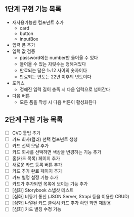 ## 1단계 구현 기능 목록

- 재사용가능한 컴포넌트 추가
  - card
  - button
  - inputBox
- 입력 폼 추가
- 입력 값 검증
  - password에는 number만 들어올 수 있다
  - 들어올 수 있는 자릿수는 정해져있다
  - 만료되는 달은 1~12 사이의 숫자이다
  - 만료되는 년도는 22년 이후의 년도이다
- 포커스
  - 정해진 입력 길이 충족 시 다음 입력으로 넘어간다
- 다음 버튼
  - 모든 폼을 작성 시 다음 버튼이 활성화된다

## 2단계 구현 기능 목록

- [ ] CVC 툴팁 추가
- [ ] 카드 회사(컬러) 선택 컴포넌트 생성
- [ ] 카드 선택 모달 추가
- [ ] 카드 회사를 선택하면 색상을 변경하는 기능 추가
- [ ] 홈(카드 목록) 페이지 추가
- [ ] 새로운 카드 등록 버튼 추가
- [ ] 카드 추가 완료 페이지 추가
- [ ] 카드 별명 설정 기능 추가
- [ ] 카드가 추가되면 목록에 보이는 기능 추가
- [ ] [심화] Storybook 스냅샷 테스트
- [ ] [심화] 비동기 통신 (JSON Server, Strapi 등을 이용한 CRUD)
- [ ] [심화] 나열된 카드 클릭시 카드 추가 확인 화면 재활용
- [ ] [심화] 카드 별칭 수정 기능
